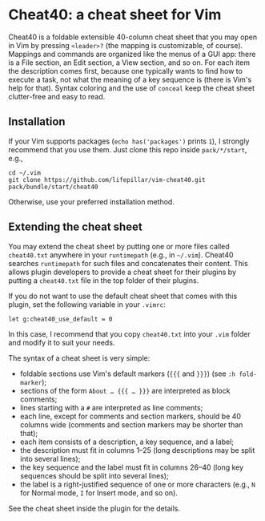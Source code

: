 # Cheat40: a cheat sheet for Vim

Cheat40 is a foldable extensible 40-column cheat sheet that you may open in Vim
by pressing `<leader>?` (the mapping is customizable, of course). Mappings and
commands are organized like the menus of a GUI app: there is a File section, an
Edit section, a View section, and so on. For each item the description comes
first, because one typically wants to find how to execute a task, not what the
meaning of a key sequence is (there is Vim's help for that). Syntax coloring and
the use of `conceal` keep the cheat sheet clutter-free and easy to read.

## Installation

If your Vim supports packages (`echo has('packages')` prints `1`), I strongly
recommend that you use them. Just clone this repo inside `pack/*/start`, e.g.,

    cd ~/.vim
    git clone https://github.com/lifepillar/vim-cheat40.git pack/bundle/start/cheat40

Otherwise, use your preferred installation method.

## Extending the cheat sheet

You may extend the cheat sheet by putting one or more files called `cheat40.txt`
anywhere in your `runtimepath` (e.g., in `~/.vim`). Cheat40 searches
`runtimepath` for such files and concatenates their content. This allows plugin
developers to provide a cheat sheet for their plugins by putting a `cheat40.txt`
file in the top folder of their plugins.

If you do not want to use the default cheat sheet that comes with this plugin,
set the following variable in your `.vimrc`:

    let g:cheat40_use_default = 0

In this case, I recommend that you copy `cheat40.txt` into your `.vim` folder
and modify it to suit your needs.

The syntax of a cheat sheet is very simple:

- foldable sections use Vim's default markers (`{{{` and `}}}`) (see `:h
  fold-marker`);
- sections of the form `About … {{{ … }}}` are interpreted as block comments;
- lines starting with a `#` are interpreted as line comments;
- each line, except for comments and section markers, should be 40 columns wide
  (comments and section markers may be shorter than that);
- each item consists of a description, a key sequence, and a label;
- the description must fit in columns 1–25 (long descriptions may be split into
  several lines);
- the key sequence and the label must fit in columns 26–40 (long key sequences
  should be split into several lines);
- the label is a right-justified sequence of one or more characters (e.g., `N`
  for Normal mode, `I` for Insert mode, and so on).

See the cheat sheet inside the plugin for the details.

